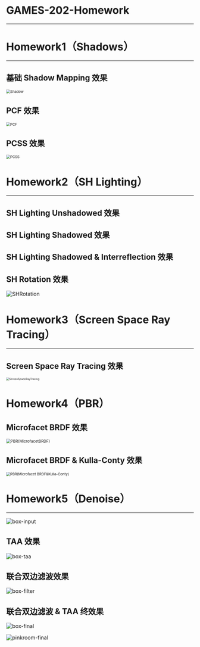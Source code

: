 # GAMES-202-Homework

---

# Homework1（Shadows）

---

## 基础 Shadow Mapping 效果

<img src="Markdown_Image\Shadow.png" alt="Shadow" style="zoom:67%;" />

## PCF 效果

<img src="Markdown_Image\PCF.png" alt="PCF" style="zoom:67%;" />

## PCSS 效果

<img src="Markdown_Image\PCSS.png" alt="PCSS" style="zoom:67%;" />



# Homework2（SH Lighting）

---

## SH Lighting Unshadowed 效果



## SH Lighting Shadowed 效果



## SH Lighting Shadowed & Interreflection 效果



## SH Rotation 效果

![SHRotation](Markdown_Image/SHRotation.gif)



# Homework3（Screen Space Ray Tracing）

---

## Screen Space Ray Tracing 效果

<img src="Markdown_Image\ScreenSpaceRayTracing.jpg" alt="ScreenSpaceRayTracing" style="zoom: 50%;" />

# Homework4（PBR）

## Microfacet BRDF 效果

<img src="Markdown_Image\PBR(MicrofacetBRDF).png" alt="PBR(MicrofacetBRDF)" style="zoom:73%;" />

## Microfacet BRDF & Kulla-Conty 效果

<img src="Markdown_Image\PBR(Microfacet BRDF&Kulla-Conty).png" alt="PBR(Microfacet BRDF&Kulla-Conty)" style="zoom:67%;" />

# Homework5（Denoise）

---

![box-input](Markdown_Image/box-input.gif)

## TAA 效果

![box-taa](Markdown_Image/box-taa.gif)

## 联合双边滤波效果

![box-filter](Markdown_Image/box-filter.gif)

## 联合双边滤波 & TAA 终效果

![box-final](Markdown_Image/box-final.gif)



![pinkroom-final](Markdown_Image/pinkroom-final.gif)
